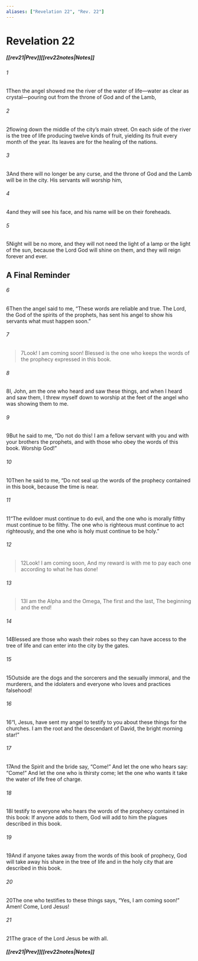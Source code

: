 ```yaml
---
aliases: ["Revelation 22", "Rev. 22"]
---
```

# Revelation 22
##### <span class=arrow-left></span>[[rev21|Prev]]<span class=navigation-separator></span>[[rev22notes|Notes]]
###### 1
<span class=verse-first>1</span>Then the angel showed me the river of the water of life—water as clear as crystal—pouring out from the throne of God and of the Lamb,
###### 2
<span class=verse-body>2</span>flowing down the middle of the city’s main street. On each side of the river is the tree of life producing twelve kinds of fruit, yielding its fruit every month of the year. Its leaves are for the healing of the nations.
###### 3
<span class=verse-body>3</span>And there will no longer be any curse, and the throne of God and the Lamb will be in the city. His servants will worship him,
###### 4
<span class=verse-body>4</span>and they will see his face, and his name will be on their foreheads.
###### 5
<span class=verse-body>5</span>Night will be no more, and they will not need the light of a lamp or the light of the sun, because the Lord God will shine on them, and they will reign forever and ever.
## A Final Reminder
###### 6
<span class=verse-first>6</span>Then the angel said to me, “These words are reliable and true. The Lord, the God of the spirits of the prophets, has sent his angel to show his servants what must happen soon.”
<div class=paragraph-break></div>

###### 7
><span class=verse-first-poetry>7</span>Look! I am coming soon!
>Blessed is the one who keeps the words of the prophecy expressed in this book.
<div class=paragraph-break></div>

###### 8
<span class=verse-first>8</span>I, John, am the one who heard and saw these things, and when I heard and saw them, I threw myself down to worship at the feet of the angel who was showing them to me.
###### 9
<span class=verse-body>9</span>But he said to me, “Do not do this! I am a fellow servant with you and with your brothers the prophets, and with those who obey the words of this book. Worship God!”
<div class=paragraph-break></div>

###### 10
<span class=verse-first>10</span>Then he said to me, “Do not seal up the words of the prophecy contained in this book, because the time is near.
###### 11
<span class=verse-body>11</span>“The evildoer must continue to do evil, and the one who is morally filthy must continue to be filthy. The one who is righteous must continue to act righteously, and the one who is holy must continue to be holy.”
<div class=paragraph-break></div>

###### 12
><span class=verse-first-poetry>12</span>Look! I am coming soon,
>And my reward is with me to pay each one according to what he has done!
###### 13
><span class=verse-body-poetry>13</span>I am the Alpha and the Omega,
>The first and the last,
>The beginning and the end!
<div class=paragraph-break></div>

###### 14
<span class=verse-first>14</span>Blessed are those who wash their robes so they can have access to the tree of life and can enter into the city by the gates.
###### 15
<span class=verse-body>15</span>Outside are the dogs and the sorcerers and the sexually immoral, and the murderers, and the idolaters and everyone who loves and practices falsehood!
<div class=paragraph-break></div>

###### 16
<span class=verse-first>16</span>“I, Jesus, have sent my angel to testify to you about these things for the churches. I am the root and the descendant of David, the bright morning star!”
<div class=paragraph-break></div>

###### 17
<span class=verse-first>17</span>And the Spirit and the bride say, “Come!” And let the one who hears say: “Come!” And let the one who is thirsty come; let the one who wants it take the water of life free of charge.
<div class=paragraph-break></div>

###### 18
<span class=verse-first>18</span>I testify to everyone who hears the words of the prophecy contained in this book: If anyone adds to them, God will add to him the plagues described in this book.
###### 19
<span class=verse-body>19</span>And if anyone takes away from the words of this book of prophecy, God will take away his share in the tree of life and in the holy city that are described in this book.
<div class=paragraph-break></div>

###### 20
<span class=verse-first>20</span>The one who testifies to these things says, “Yes, I am coming soon!” Amen! Come, Lord Jesus!
<div class=paragraph-break></div>

###### 21
<span class=verse-first>21</span>The grace of the Lord Jesus be with all.
##### <span class=arrow-left></span>[[rev21|Prev]]<span class=navigation-separator></span>[[rev22notes|Notes]]